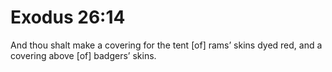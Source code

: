 # Exodus 26:14

And thou shalt make a covering for the tent [of] rams’ skins dyed red, and a covering above [of] badgers’ skins.